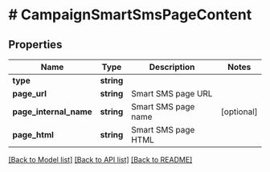 # # CampaignSmartSmsPageContent

## Properties

Name | Type | Description | Notes
------------ | ------------- | ------------- | -------------
**type** | **string** |  | 
**page_url** | **string** | Smart SMS page URL | 
**page_internal_name** | **string** | Smart SMS page name | [optional] 
**page_html** | **string** | Smart SMS page HTML | 

[[Back to Model list]](../../README.md#documentation-for-models) [[Back to API list]](../../README.md#documentation-for-api-endpoints) [[Back to README]](../../README.md)


